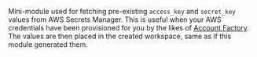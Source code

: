 Mini-module used for fetching pre-existing `access_key` and `secret_key` values from AWS Secrets Manager. This is useful when your AWS credentials have been provisioned for you by the likes of [Account Factory](https://docs.aws.amazon.com/controltower/latest/userguide/account-factory.html). The values are then placed in the created workspace, same as if this module generated them.

